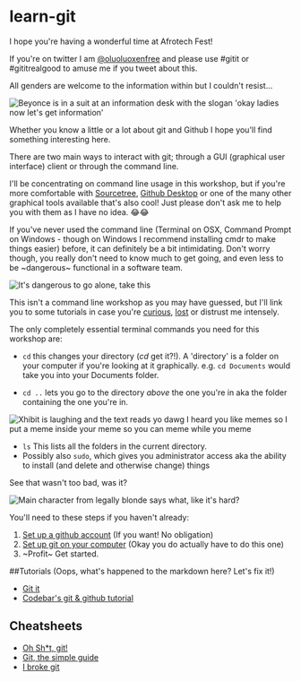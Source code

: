 # learn-git

I hope you're having a wonderful time at Afrotech Fest!

If you're on twitter I am [@oluoluoxenfree](https://twitter.com/oluoluoxenfree) and please use #gitit or #gititrealgood to amuse me if you tweet about this. 

All genders are welcome to the information within but I couldn't resist...

![Beyonce is in a suit at an information desk with the slogan 'okay ladies now let's get information'](https://pbs.twimg.com/media/CmmmOj8UEAA5iY5.jpg)

Whether you know a little or a lot about git and Github I hope you'll find something interesting here.

There are two main ways to interact with git; through a GUI (graphical user interface) client or through the command line.

I'll be concentrating on command line usage in this workshop, but if you're more comfortable with [Sourcetree](https://www.sourcetreeapp.com/), [Github Desktop](https://desktop.github.com/) or one of the many other graphical tools available that's also cool! Just please don't ask me to help you with them as I have no idea. 😂😂

If you've never used the command line (Terminal on OSX, Command Prompt on Windows - though on Windows I recommend installing cmdr to make things easier) before, it can definitely be a bit intimidating. Don't worry though, you really don't need to know much to get going, and even less to be ~dangerous~ functional in a software team.

![It's dangerous to go alone, take this](http://www.ohmz.net/wp-content/uploads/2011/08/its-dangerous-to-go-alone-take-this.jpg)

This isn't a command line workshop as you may have guessed, but I'll link you to some tutorials in case you're [curious](https://lifehacker.com/5633909/who-needs-a-mouse-learn-to-use-the-command-line-for-almost-anything), [lost](https://www.learnenough.com/command-line-tutorial) or distrust me intensely.

The only completely essential terminal commands you need for this workshop are:

- `cd` this changes your directory (_cd_ get it?!). A 'directory' is a folder on your computer if you're looking at it graphically. e.g. `cd Documents` would take you into your Documents folder.

- `cd ..` lets you go to the directory _above_ the one you're in aka the folder containing the one you're in.

![Xhibit is laughing and the text reads yo dawg I heard you like memes so I put a meme inside your meme so you can meme while you meme](https://i.imgflip.com/m9mc7.jpg)

- `ls` This lists all the folders in the current directory.
- Possibly also `sudo`, which gives you administrator access aka the ability to install (and delete and otherwise change) things

See that wasn't too bad, was it?

![Main character from legally blonde says what, like it's hard?](https://media.giphy.com/media/a3HwA77QREoo/giphy.gif)

You'll need to these steps if you haven't already:

1. [Set up a github account](https://github.com/join) (If you want! No obligation)
2. [Set up git on your computer](https://help.github.com/articles/set-up-git/) (Okay you do actually have to do this one)
3. ~Profit~ Get started.

##Tutorials (Oops, what's happened to the markdown here? Let's fix it!)

- [Git it](https://github.com/jlord/git-it)
- [Codebar's git & github tutorial](http://tutorials.codebar.io/version-control/command-line/tutorial.html)

## Cheatsheets

- [Oh Sh*t, git!](http://ohshitgit.com/)
- [Git, the simple guide](http://rogerdudler.github.io/git-guide/)
- [I broke git](http://ibrokegit.com/)